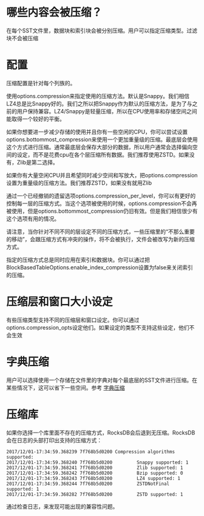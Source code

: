 # 哪些内容会被压缩？

在每个SST文件里，数据块和索引块会被分别压缩。用户可以指定压缩类型。过滤块不会被压缩

# 配置

压缩配置是针对每个列族的。

使用options.compression来指定使用的压缩方法。默认是Snappy。我们相信LZ4总是比Snappy好的。我们之所以把Snappy作为默认的压缩方法，是为了与之前的用户保持兼容。LZ4/Snappy是轻量压缩，所以在CPU使用率和存储空间之间能取得一个较好的平衡。

如果你想要进一步减少存储的使用并且你有一些空闲的CPU，你可以尝试设置options.bottommost_compression来使用一个更加重量级的压缩。最底层会使用这个方式进行压缩。通常最底层会保存大部分的数据，所以用户通常会选择偏向空间的设定，而不是花费cpu在各个层压缩所有数据。我们推荐使用ZSTD。如果没有，Zlib是第二选择。

如果你有大量空闲CPU并且希望同时减少空间和写放大，把options.compression设置为重量级的压缩方法。我们推荐ZSTD，如果没有就用Zlib

通过一个已经撤销的遗留选项options.compression_per_level，你可以有更好的控制每一层的压缩方式。当这个选项被使用的时候，options.compression不会再被使用，但是options.bottommost_compression仍旧有效。但是我们相信很少有这个选项有用的情况。

请注意，当你针对不同不同的层设定不同的压缩方式，一些压缩里的“不那么重要的移动”，会跟压缩方式有冲突的操作，将不会被执行，文件会被改写为新的压缩方式。

指定的压缩方式总是同时应用在索引和数据块。你可以通过把BlockBasedTableOptions.enable_index_compression设置为false来关闭索引的压缩。

# 压缩层和窗口大小设定

有些压缩类型支持不同的压缩层和窗口设定。你可以通过options.compression_opts设定他们。如果设定的类型不支持这些设定，他们不会生效

# 字典压缩

用户可以选择使用一个存储在文件里的字典对每个最底层的SST文件进行压缩。在某些情况下，这可以省下一些空间。参考 [字典压缩]()

# 压缩库

如果你选择一个库里面不存在的压缩方式，RocksDB会后退到无压缩。RocksDB会在日志的头部打印出支持的压缩方式：

```
2017/12/01-17:34:59.368239 7f768b5d0200 Compression algorithms supported:
2017/12/01-17:34:59.368240 7f768b5d0200         Snappy supported: 1
2017/12/01-17:34:59.368241 7f768b5d0200         Zlib supported: 1
2017/12/01-17:34:59.368242 7f768b5d0200         Bzip supported: 0
2017/12/01-17:34:59.368243 7f768b5d0200         LZ4 supported: 1
2017/12/01-17:34:59.368244 7f768b5d0200         ZSTDNotFinal supported: 1
2017/12/01-17:34:59.368282 7f768b5d0200         ZSTD supported: 1
```

通过检查日志，来发现可能出现的兼容性问题。

